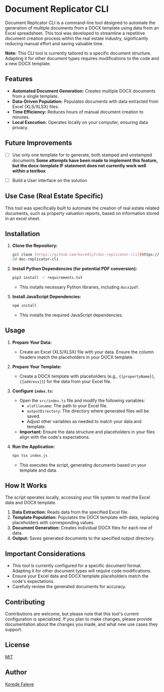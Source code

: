 # Document Replicator CLI

Document Replicator CLI is a command-line tool designed to automate the generation of multiple documents from a DOCX template using data from an Excel spreadsheet. This tool was developed to streamline a repetitive document creation process within the real estate industry, significantly reducing manual effort and saving valuable time.

**Note:** This CLI tool is currently tailored to a specific document structure. Adapting it for other document types requires modifications to the code and a new DOCX template.

## Features

* **Automated Document Generation:** Creates multiple DOCX documents from a single template.
* **Data-Driven Population:** Populates documents with data extracted from Excel (XLS/XLSX) files.
* **Time Efficiency:** Reduces hours of manual document creation to minutes.
* **Local Execution:** Operates locally on your computer, ensuring data privacy.

## Future Improvements

- [ ] Use only one template for to generate, both stamped and unstamped documents
  **Some attempts have been made to implement this feature, but the docx-template IF statement does not currently work well within a textbox**

- [ ] Build a User interface on the solution


## Use Case (Real Estate Specific)

This tool was specifically built to automate the creation of real estate related documents, such as property valuation reports, based on information stored in an excel sheet.

## Installation

1.  **Clone the Repository:**

    ```sh
    git clone [https://github.com/kore4lyf/doc-replicator-cli](https://github.com/kore4lyf/doc-replicator-cli)
    cd doc-replicator-cli
    ```

2.  **Install Python Dependencies (for potential PDF conversion):**

    ```sh
    pip3 install -r requirements.txt
    ```

    * This installs necessary Python libraries, including `docx2pdf`.

3.  **Install JavaScript Dependencies:**

    ```sh
    npm install
    ```

    * This installs the required JavaScript dependencies.

## Usage

1.  **Prepare Your Data:**
    * Create an Excel (XLS/XLSX) file with your data. Ensure the column headers match the placeholders in your DOCX template.

2.  **Prepare Your Template:**
    * Create a DOCX template with placeholders (e.g., `{{propertyName}}`, `{{address}}`) for the data from your Excel file.

3.  **Configure `index.ts`:**
    * Open the `src/index.ts` file and modify the following variables:
        * `xlsFilename`: The path to your Excel file.
        * `outputDirectory`: The directory where generated files will be saved.
        * Adjust other variables as needed to match your data and template.
    * **Important:** Ensure the data structure and placeholders in your files align with the code's expectations.

4.  **Run the Application:**

    ```sh
    npx tsx index.js
    ```

    * This executes the script, generating documents based on your template and data.

## How It Works

The script operates locally, accessing your file system to read the Excel data and DOCX template.

1.  **Data Extraction:** Reads data from the specified Excel file.
2.  **Template Population:** Populates the DOCX template with data, replacing placeholders with corresponding values.
3.  **Document Generation:** Creates individual DOCX files for each row of data.
4.  **Output:** Saves generated documents to the specified output directory.

## Important Considerations

* This tool is currently configured for a specific document format. Adapting it for other document types will require code modifications.
* Ensure your Excel data and DOCX template placeholders match the code's expectations.
* Carefully review the generated documents for accuracy.

## Contributing

Contributions are welcome, but please note that this tool's current configuration is specialized. If you plan to make changes, please provide documentation about the changes you made, and what new use cases they support.

## License

[MIT](./MIT)

## Author

[Korede Faleye](https://www.github.com/kore4lyf)